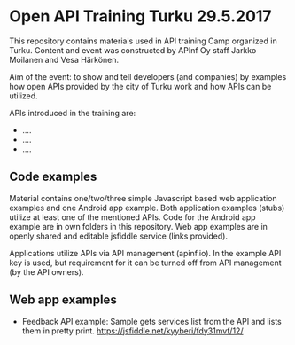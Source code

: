 # Open API Training Turku 29.5.2017

This repository contains materials used in API training Camp organized in Turku. Content and event was constructed by APInf Oy staff Jarkko Moilanen and Vesa Härkönen. 

Aim of the event: to show and tell developers (and companies) by examples how open APIs provided by the city of Turku work and how APIs can be utilized. 

APIs introduced in the training are: 

* ....
* ....
* ....

## Code examples

Material contains one/two/three simple Javascript based web application examples and one Android app example. Both application examples (stubs) utilize at least one of the mentioned APIs.  Code for the Android app example are in own folders in this repository. Web app examples are in openly shared and editable jsfiddle service (links provided). 

Applications utilize APIs via API management (apinf.io). In the example API key is used, but requirement for it can be turned off from API management (by the API owners). 

## Web app examples

* Feedback API example: Sample gets services list from the API and lists them in pretty print. https://jsfiddle.net/kyyberi/fdy31mvf/12/
